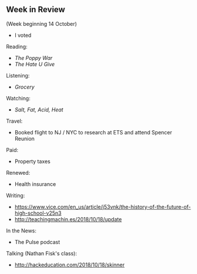 ## Week in Review
(Week beginning 14 October)

* I voted

Reading:
* _The Poppy War_
* _The Hate U Give_

Listening:
* _Grocery_

Watching:
* _Salt, Fat, Acid, Heat_

Travel:
* Booked flight to NJ / NYC to research at ETS and attend Spencer Reunion

Paid:
* Property taxes

Renewed:
* Health insurance

Writing:
* https://www.vice.com/en_us/article/j53vnk/the-history-of-the-future-of-high-school-v25n3
* http://teachingmachin.es/2018/10/18/update

In the News:
* The Pulse podcast

Talking (Nathan Fisk's class):
* http://hackeducation.com/2018/10/18/skinner
